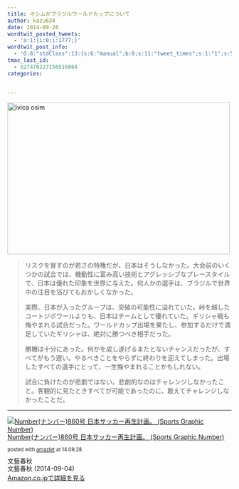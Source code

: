 ```yaml
---
title: オシムがブラジルワールドカップについて
author: kazu634
date: 2014-09-28
wordtwit_posted_tweets:
  - 'a:1:{i:0;i:1777;}'
wordtwit_post_info:
  - 'O:8:"stdClass":13:{s:6:"manual";b:0;s:11:"tweet_times";s:1:"1";s:5:"delay";s:1:"0";s:7:"enabled";s:1:"1";s:10:"separation";i:60;s:7:"version";s:3:"3.7";s:14:"tweet_template";b:0;s:6:"status";i:2;s:6:"result";a:0:{}s:13:"tweet_counter";i:2;s:13:"tweet_log_ids";a:1:{i:0;i:1777;}s:9:"hash_tags";a:0:{}s:8:"accounts";a:1:{i:0;s:7:"kazu634";}}'
tmac_last_id:
  - 527470227156516864
categories:


---
```

<a href="https://www.flickr.com/photos/29320956@N03/4754039729" onclick="__gaTracker('send', 'event', 'outbound-article', 'https://www.flickr.com/photos/29320956@N03/4754039729', '');" title="ivica osim by cvrcak1, on Flickr"><img class="aligncenter" src="https://farm5.staticflickr.com/4134/4754039729_ec57944232.jpg" alt="ivica osim" width="500" height="341" /></a>

> リスクを冒すのが若さの特権だが、日本はそうしなかった。大会前のいくつかの試合では、機動性に富み高い技術とアグレッシブなプレースタイルで、日本は優れた印象を世界に与えた。何人かの選手は、ブラジルで世界中の注目を浴びてもおかしくなかった。
> 
> 実際、日本が入ったグループは、突破の可能性に溢れていた。峠を越したコートジボワールよりも、日本はチームとして優れていた。ギリシャ戦も悔やまれる試合だった。ワールドカップ出場を果たし、参加するだけで満足していたギリシャは、絶対に勝つべき相手だった。
> 
> 勝機は十分にあった。何かを成し遂げるまたとないチャンスだったが、すべてがもう遅い。やるべきことをやらずに終わりを迎えてしまった。出場したすべての選手にとって、一生悔やまれることかもしれない。
> 
> 試合に負けたのが悲劇ではない。悲劇的なのはチャレンジしなかったこと。客観的に見たときすべてが可能であったのに、敢えてチャレンジしなかったことだ。

* * *

<div class="amazlet-box" style="margin-bottom: 0px;">
<div class="amazlet-image" style="float: left; margin: 0px 12px 1px 0px;">
<a href="https://www.amazon.co.jp/exec/obidos/ASIN/B00GWSTQ8Q/simsnes-22/ref=nosim/" onclick="__gaTracker('send', 'event', 'outbound-article', 'https://www.amazon.co.jp/exec/obidos/ASIN/B00GWSTQ8Q/simsnes-22/ref=nosim/', '');" target="_blank" name="amazletlink"><img style="border: none;" src="https://images-na.ssl-images-amazon.com/images/I/51XdsWlaBTL._SL160_.jpg" alt="Number(ナンバー)860号 日本サッカー再生計画。 (Sports Graphic Number)" /></a>
</div>
  
<div class="amazlet-info" style="line-height: 120%; margin-bottom: 10px;">
<div class="amazlet-name" style="margin-bottom: 10px; line-height: 120%;">
<p>
<a href="https://www.amazon.co.jp/exec/obidos/ASIN/B00GWSTQ8Q/simsnes-22/ref=nosim/" onclick="__gaTracker('send', 'event', 'outbound-article', 'https://www.amazon.co.jp/exec/obidos/ASIN/B00GWSTQ8Q/simsnes-22/ref=nosim/', 'Number(ナンバー)860号 日本サッカー再生計画。 (Sports Graphic Number)');" target="_blank" name="amazletlink">Number(ナンバー)860号 日本サッカー再生計画。 (Sports Graphic Number)</a>
</p>
      
<div class="amazlet-powered-date" style="font-size: 80%; margin-top: 5px; line-height: 120%;">
        posted with <a href="http://www.amazlet.com/" onclick="__gaTracker('send', 'event', 'outbound-article', 'http://www.amazlet.com/', 'amazlet');" title="amazlet"  target="_blank">amazlet</a> at 14.09.28
</div>
</div>
    
<div class="amazlet-detail">
      文藝春秋<br /> 文藝春秋 (2014-09-04)
</div>
    
<div class="amazlet-sub-info" style="float: left;">
<div class="amazlet-link" style="margin-top: 5px;">
<a href="https://www.amazon.co.jp/exec/obidos/ASIN/B00GWSTQ8Q/simsnes-22/ref=nosim/" onclick="__gaTracker('send', 'event', 'outbound-article', 'https://www.amazon.co.jp/exec/obidos/ASIN/B00GWSTQ8Q/simsnes-22/ref=nosim/', 'Amazon.co.jpで詳細を見る');" target="_blank" name="amazletlink">Amazon.co.jpで詳細を見る</a>
</div>
</div>
</div>
  
<div class="amazlet-footer" style="clear: left;">
</div>
</div>
